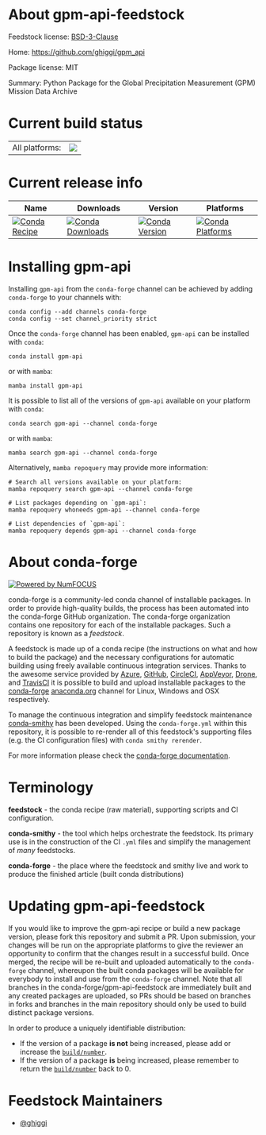 About gpm-api-feedstock
=======================

Feedstock license: [BSD-3-Clause](https://github.com/conda-forge/gpm-api-feedstock/blob/main/LICENSE.txt)

Home: https://github.com/ghiggi/gpm_api

Package license: MIT

Summary: Python Package for the Global Precipitation Measurement (GPM) Mission Data Archive

Current build status
====================


<table><tr><td>All platforms:</td>
    <td>
      <a href="https://dev.azure.com/conda-forge/feedstock-builds/_build/latest?definitionId=21297&branchName=main">
        <img src="https://dev.azure.com/conda-forge/feedstock-builds/_apis/build/status/gpm-api-feedstock?branchName=main">
      </a>
    </td>
  </tr>
</table>

Current release info
====================

| Name | Downloads | Version | Platforms |
| --- | --- | --- | --- |
| [![Conda Recipe](https://img.shields.io/badge/recipe-gpm--api-green.svg)](https://anaconda.org/conda-forge/gpm-api) | [![Conda Downloads](https://img.shields.io/conda/dn/conda-forge/gpm-api.svg)](https://anaconda.org/conda-forge/gpm-api) | [![Conda Version](https://img.shields.io/conda/vn/conda-forge/gpm-api.svg)](https://anaconda.org/conda-forge/gpm-api) | [![Conda Platforms](https://img.shields.io/conda/pn/conda-forge/gpm-api.svg)](https://anaconda.org/conda-forge/gpm-api) |

Installing gpm-api
==================

Installing `gpm-api` from the `conda-forge` channel can be achieved by adding `conda-forge` to your channels with:

```
conda config --add channels conda-forge
conda config --set channel_priority strict
```

Once the `conda-forge` channel has been enabled, `gpm-api` can be installed with `conda`:

```
conda install gpm-api
```

or with `mamba`:

```
mamba install gpm-api
```

It is possible to list all of the versions of `gpm-api` available on your platform with `conda`:

```
conda search gpm-api --channel conda-forge
```

or with `mamba`:

```
mamba search gpm-api --channel conda-forge
```

Alternatively, `mamba repoquery` may provide more information:

```
# Search all versions available on your platform:
mamba repoquery search gpm-api --channel conda-forge

# List packages depending on `gpm-api`:
mamba repoquery whoneeds gpm-api --channel conda-forge

# List dependencies of `gpm-api`:
mamba repoquery depends gpm-api --channel conda-forge
```


About conda-forge
=================

[![Powered by
NumFOCUS](https://img.shields.io/badge/powered%20by-NumFOCUS-orange.svg?style=flat&colorA=E1523D&colorB=007D8A)](https://numfocus.org)

conda-forge is a community-led conda channel of installable packages.
In order to provide high-quality builds, the process has been automated into the
conda-forge GitHub organization. The conda-forge organization contains one repository
for each of the installable packages. Such a repository is known as a *feedstock*.

A feedstock is made up of a conda recipe (the instructions on what and how to build
the package) and the necessary configurations for automatic building using freely
available continuous integration services. Thanks to the awesome service provided by
[Azure](https://azure.microsoft.com/en-us/services/devops/), [GitHub](https://github.com/),
[CircleCI](https://circleci.com/), [AppVeyor](https://www.appveyor.com/),
[Drone](https://cloud.drone.io/welcome), and [TravisCI](https://travis-ci.com/)
it is possible to build and upload installable packages to the
[conda-forge](https://anaconda.org/conda-forge) [anaconda.org](https://anaconda.org/)
channel for Linux, Windows and OSX respectively.

To manage the continuous integration and simplify feedstock maintenance
[conda-smithy](https://github.com/conda-forge/conda-smithy) has been developed.
Using the ``conda-forge.yml`` within this repository, it is possible to re-render all of
this feedstock's supporting files (e.g. the CI configuration files) with ``conda smithy rerender``.

For more information please check the [conda-forge documentation](https://conda-forge.org/docs/).

Terminology
===========

**feedstock** - the conda recipe (raw material), supporting scripts and CI configuration.

**conda-smithy** - the tool which helps orchestrate the feedstock.
                   Its primary use is in the construction of the CI ``.yml`` files
                   and simplify the management of *many* feedstocks.

**conda-forge** - the place where the feedstock and smithy live and work to
                  produce the finished article (built conda distributions)


Updating gpm-api-feedstock
==========================

If you would like to improve the gpm-api recipe or build a new
package version, please fork this repository and submit a PR. Upon submission,
your changes will be run on the appropriate platforms to give the reviewer an
opportunity to confirm that the changes result in a successful build. Once
merged, the recipe will be re-built and uploaded automatically to the
`conda-forge` channel, whereupon the built conda packages will be available for
everybody to install and use from the `conda-forge` channel.
Note that all branches in the conda-forge/gpm-api-feedstock are
immediately built and any created packages are uploaded, so PRs should be based
on branches in forks and branches in the main repository should only be used to
build distinct package versions.

In order to produce a uniquely identifiable distribution:
 * If the version of a package **is not** being increased, please add or increase
   the [``build/number``](https://docs.conda.io/projects/conda-build/en/latest/resources/define-metadata.html#build-number-and-string).
 * If the version of a package **is** being increased, please remember to return
   the [``build/number``](https://docs.conda.io/projects/conda-build/en/latest/resources/define-metadata.html#build-number-and-string)
   back to 0.

Feedstock Maintainers
=====================

* [@ghiggi](https://github.com/ghiggi/)

